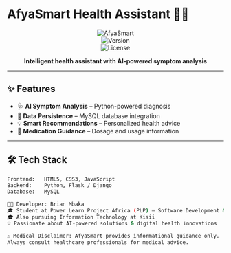# AfyaSmart Health Assistant 🤖💊  

<div align="center">

![AfyaSmart](https://img.shields.io/badge/AfyaSmart-AI%20Health%20Assistant-blueviolet?style=for-the-badge&logo=github&logoColor=white)  
![Version](https://img.shields.io/badge/Version-1.0.0-brightgreen?style=for-the-badge&logo=python&logoColor=white)  
![License](https://img.shields.io/badge/License-MIT-green?style=for-the-badge&logo=open-source-initiative&logoColor=white)  

**Intelligent health assistant with AI-powered symptom analysis**  

</div>

---

## ✨ Features  

- 🩺 **AI Symptom Analysis** – Python-powered diagnosis  
- 💾 **Data Persistence** – MySQL database integration  
- 💡 **Smart Recommendations** – Personalized health advice  
- 💊 **Medication Guidance** – Dosage and usage information  


---

## 🛠️ Tech Stack  

```bash
Frontend:   HTML5, CSS3, JavaScript
Backend:    Python, Flask / Django
Database:   MySQL

👨‍💻 Developer: Brian Mbaka
🎓 Student at Power Learn Project Africa (PLP) – Software Development & Machine Learning
🎓 Also pursuing Information Technology at Kisii
💡 Passionate about AI-powered solutions & digital health innovations

⚠️ Medical Disclaimer: AfyaSmart provides informational guidance only.
Always consult healthcare professionals for medical advice.


